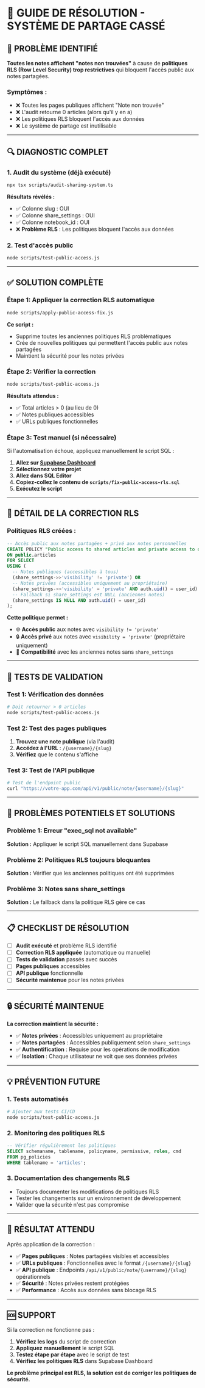 # 🚨 GUIDE DE RÉSOLUTION - SYSTÈME DE PARTAGE CASSÉ

## 🎯 **PROBLÈME IDENTIFIÉ**

**Toutes les notes affichent "notes non trouvées"** à cause de **politiques RLS (Row Level Security) trop restrictives** qui bloquent l'accès public aux notes partagées.

### **Symptômes :**
- ❌ Toutes les pages publiques affichent "Note non trouvée"
- ❌ L'audit retourne 0 articles (alors qu'il y en a)
- ❌ Les politiques RLS bloquent l'accès aux données
- ❌ Le système de partage est inutilisable

---

## 🔍 **DIAGNOSTIC COMPLET**

### **1. Audit du système (déjà exécuté)**
```bash
npx tsx scripts/audit-sharing-system.ts
```

**Résultats révélés :**
- ✅ Colonne slug : OUI
- ✅ Colonne share_settings : OUI  
- ✅ Colonne notebook_id : OUI
- ❌ **Problème RLS** : Les politiques bloquent l'accès aux données

### **2. Test d'accès public**
```bash
node scripts/test-public-access.js
```

---

## ✅ **SOLUTION COMPLÈTE**

### **Étape 1: Appliquer la correction RLS automatique**

```bash
node scripts/apply-public-access-fix.js
```

**Ce script :**
- Supprime toutes les anciennes politiques RLS problématiques
- Crée de nouvelles politiques qui permettent l'accès public aux notes partagées
- Maintient la sécurité pour les notes privées

### **Étape 2: Vérifier la correction**

```bash
node scripts/test-public-access.js
```

**Résultats attendus :**
- ✅ Total articles > 0 (au lieu de 0)
- ✅ Notes publiques accessibles
- ✅ URLs publiques fonctionnelles

### **Étape 3: Test manuel (si nécessaire)**

Si l'automatisation échoue, appliquez manuellement le script SQL :

1. **Allez sur [Supabase Dashboard](https://supabase.com/dashboard)**
2. **Sélectionnez votre projet**
3. **Allez dans SQL Editor**
4. **Copiez-collez le contenu de `scripts/fix-public-access-rls.sql`**
5. **Exécutez le script**

---

## 🔧 **DÉTAIL DE LA CORRECTION RLS**

### **Politiques RLS créées :**

```sql
-- Accès public aux notes partagées + privé aux notes personnelles
CREATE POLICY "Public access to shared articles and private access to own articles"
ON public.articles
FOR SELECT
USING (
  -- Notes publiques (accessibles à tous)
  (share_settings->>'visibility' != 'private') OR
  -- Notes privées (accessibles uniquement au propriétaire)
  (share_settings->>'visibility' = 'private' AND auth.uid() = user_id) OR
  -- Fallback si share_settings est NULL (anciennes notes)
  (share_settings IS NULL AND auth.uid() = user_id)
);
```

**Cette politique permet :**
- 🌐 **Accès public** aux notes avec `visibility != 'private'`
- 🔒 **Accès privé** aux notes avec `visibility = 'private'` (propriétaire uniquement)
- 🔄 **Compatibilité** avec les anciennes notes sans `share_settings`

---

## 🧪 **TESTS DE VALIDATION**

### **Test 1: Vérification des données**
```bash
# Doit retourner > 0 articles
node scripts/test-public-access.js
```

### **Test 2: Test des pages publiques**
1. **Trouvez une note publique** (via l'audit)
2. **Accédez à l'URL** : `/{username}/{slug}`
3. **Vérifiez** que le contenu s'affiche

### **Test 3: Test de l'API publique**
```bash
# Test de l'endpoint public
curl "https://votre-app.com/api/v1/public/note/{username}/{slug}"
```

---

## 🚨 **PROBLÈMES POTENTIELS ET SOLUTIONS**

### **Problème 1: Erreur "exec_sql not available"**
**Solution :** Appliquer le script SQL manuellement dans Supabase

### **Problème 2: Politiques RLS toujours bloquantes**
**Solution :** Vérifier que les anciennes politiques ont été supprimées

### **Problème 3: Notes sans share_settings**
**Solution :** Le fallback dans la politique RLS gère ce cas

---

## 📋 **CHECKLIST DE RÉSOLUTION**

- [ ] **Audit exécuté** et problème RLS identifié
- [ ] **Correction RLS appliquée** (automatique ou manuelle)
- [ ] **Tests de validation** passés avec succès
- [ ] **Pages publiques** accessibles
- [ ] **API publique** fonctionnelle
- [ ] **Sécurité maintenue** pour les notes privées

---

## 🔒 **SÉCURITÉ MAINTENUE**

**La correction maintient la sécurité :**
- ✅ **Notes privées** : Accessibles uniquement au propriétaire
- ✅ **Notes partagées** : Accessibles publiquement selon `share_settings`
- ✅ **Authentification** : Requise pour les opérations de modification
- ✅ **Isolation** : Chaque utilisateur ne voit que ses données privées

---

## 💡 **PRÉVENTION FUTURE**

### **1. Tests automatisés**
```bash
# Ajouter aux tests CI/CD
node scripts/test-public-access.js
```

### **2. Monitoring des politiques RLS**
```sql
-- Vérifier régulièrement les politiques
SELECT schemaname, tablename, policyname, permissive, roles, cmd
FROM pg_policies 
WHERE tablename = 'articles';
```

### **3. Documentation des changements RLS**
- Toujours documenter les modifications de politiques RLS
- Tester les changements sur un environnement de développement
- Valider que la sécurité n'est pas compromise

---

## 🎉 **RÉSULTAT ATTENDU**

Après application de la correction :

- ✅ **Pages publiques** : Notes partagées visibles et accessibles
- ✅ **URLs publiques** : Fonctionnelles avec le format `/{username}/{slug}`
- ✅ **API publique** : Endpoints `/api/v1/public/note/{username}/{slug}` opérationnels
- ✅ **Sécurité** : Notes privées restent protégées
- ✅ **Performance** : Accès aux données sans blocage RLS

---

## 🆘 **SUPPORT**

Si la correction ne fonctionne pas :

1. **Vérifiez les logs** du script de correction
2. **Appliquez manuellement** le script SQL
3. **Testez étape par étape** avec le script de test
4. **Vérifiez les politiques RLS** dans Supabase Dashboard

**Le problème principal est RLS, la solution est de corriger les politiques de sécurité.** 